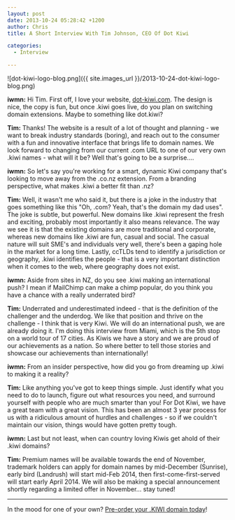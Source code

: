```yaml
---
layout: post
date: 2013-10-24 05:28:42 +1200
author: Chris
title: A Short Interview With Tim Johnson, CEO Of Dot Kiwi

categories:
  - Interview

---
```


![dot-kiwi-logo-blog.png]({{ site.images_url }}/2013-10-24-dot-kiwi-logo-blog.png)

<!-- excerpt -->

**iwmn:** Hi Tim. First off, I love your website, [dot-kiwi.com](http://www.dot-kiwi.com). The design is nice, the copy is fun, but once .kiwi goes live, do you plan on switching domain extensions. Maybe to something like dot.kiwi?

**Tim:** Thanks! The website is a result of a lot of thought and planning - we want to break industry standards (boring), and reach out to the consumer with a fun and innovative interface that brings life to domain names. We look forward to changing from our current .com URL to one of our very own .kiwi names - what will it be? Well that's going to be a surprise....

<!-- /excerpt -->

**iwmn:** So let's say you're working for a smart, dynamic Kiwi company that's looking to move away from the .co.nz extension. From a branding perspective, what makes .kiwi a better fit than .nz?

**Tim:** Well, it wasn't me who said it, but there is a joke in the industry that goes something like this "Oh, .com? Yeah, that's the domain my dad uses". The joke is subtle, but powerful. New domains like .kiwi represent the fresh and exciting, probably most importantly it also means relevance. The way we see it is that the existing domains are more traditional and corporate, whereas new domains like .kiwi are fun, casual and social. The casual nature will suit SME's and individuals very well, there's been a gaping hole in the market for a long time. Lastly, ccTLDs tend to identify a jurisdiction or geography, .kiwi identifies the people - that is a very important distinction when it comes to the web, where geography does not exist.

**iwmn:** Aside from sites in NZ, do you see .kiwi making an international push? I mean if MailChimp can make a chimp popular, do you think you have a chance with a really underrated bird?

**Tim:** Underrated and underestimated indeed - that is the definition of the challenger and the underdog. We like that position and thrive on the challenge - I think that is very Kiwi. We will do an international push, we are already doing it. I'm doing this interview from Miami, which is the 5th stop on a world tour of 17 cities. As Kiwis we have a story and we are proud of our achievements as a nation. So where better to tell those stories and showcase our achievements than internationally!

**iwmn:** From an insider perspective, how did you go from dreaming up .kiwi to making it a reality?

**Tim:** Like anything you've got to keep things simple. Just identify what you need to do to launch, figure out what resources you need, and surround yourself with people who are much smarter than you! For Dot Kiwi, we have a great team with a great vision. This has been an almost 3 year process for us with a ridiculous amount of hurdles and challenges - so if we couldn't maintain our vision, things would have gotten pretty tough.

**iwmn:** Last but not least, when can country loving Kiwis get ahold of their .kiwi domains?

**Tim:** Premium names will be available towards the end of November, trademark holders can apply for domain names by mid-December (Sunrise), early bird (Landrush) will start mid-Feb 2014, then first-come-first-served will start early April 2014. We will also be making a special announcement shortly regarding a limited offer in November... stay tuned!

***

In the mood for one of your own? [Pre-order your .KIWI domain today](https://iwantmyname.com/domains/dot-kiwi)!
